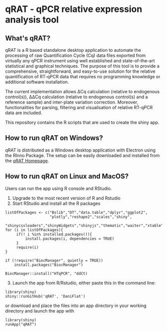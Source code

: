 # qRAT - qPCR relative expression analysis tool

## What's qRAT?

qRAT is a R based standalone desktop application to automate the processing of raw Quantification Cycle (Cq) data files exported from virtually any qPCR instrument using well established and state-of-the-art statistical and graphical techniques. The purpose of this tool is to provide a comprehensive, straightforward, and easy-to-use solution for the relative quantification of RT-qPCR data that requires no programming knowledge or additional software installation.

The current implementation allows ΔCq calculation (relative to endogenous control(s)), ΔΔCq calculation (relative to endogenous control(s) and a reference sample) and inter-plate variation correction. Moreover, functionalities for parsing, filtering and visualisation of relative RT-qPCR data are included.

This repository contains the R scripts that are used to create the shiny app.

## How to run qRAT on Windows?

qRAT is distributed as a Windows desktop application with Electron using the RInno Package. The setup can be easily downloaded and installed from the [qRAT Homepage](https://www.uibk.ac.at/microbiology/services/qrat/).

## How to run qRAT on Linux and MacOS?

Users can run the app using R console and RStudio. 
1. Upgrade to the most recent version of R and Rstudio
2. Start RStudio and install all the R packages
```
listOfPackages <- c("Bslib","DT","data.table","dplyr","ggplot2",
                    "plotly","reshape2","scales","shiny",
                    "shinycssloaders","shinyWidgets","shinyjs","thematic","waiter","xtable")
for (i in listOfPackages){
     if(! i %in% installed.packages()){
         install.packages(i, dependencies = TRUE)
     }
     require(i)
}

if (!require("BiocManager", quietly = TRUE))
    install.packages("BiocManager")

BiocManager::install("HTqPCR", "ddCt)
```
3. Launch the app from R/Rstudio, either paste this in the command line:
```
library(shiny)
shiny::runGitHub('qRAT', 'DaniFlat')
```
or download and place the files into an app directory in your working directory and launch the app with
```
library(shiny)
runApp("qRAT")
```
